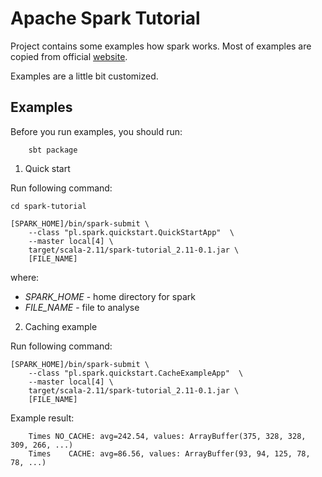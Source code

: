 # Apache Spark Tutorial

Project contains some examples how spark works.
Most of examples are copied from official [website](https://spark.apache.org/).

Examples are a little bit customized.


## Examples

Before you run examples, you should run:

```
    sbt package
```


1. Quick start

Run following command:

```
cd spark-tutorial

[SPARK_HOME]/bin/spark-submit \
    --class "pl.spark.quickstart.QuickStartApp"  \
    --master local[4] \
    target/scala-2.11/spark-tutorial_2.11-0.1.jar \
    [FILE_NAME]
```

where:

- *SPARK_HOME* - home directory for spark
- *FILE_NAME* - file to analyse

2. Caching example

Run following command:

```
[SPARK_HOME]/bin/spark-submit \
    --class "pl.spark.quickstart.CacheExampleApp"  \
    --master local[4] \
    target/scala-2.11/spark-tutorial_2.11-0.1.jar \
    [FILE_NAME]
```

Example result:

```
    Times NO_CACHE: avg=242.54, values: ArrayBuffer(375, 328, 328, 309, 266, ...)
    Times    CACHE: avg=86.56, values: ArrayBuffer(93, 94, 125, 78, 78, ...)
```
